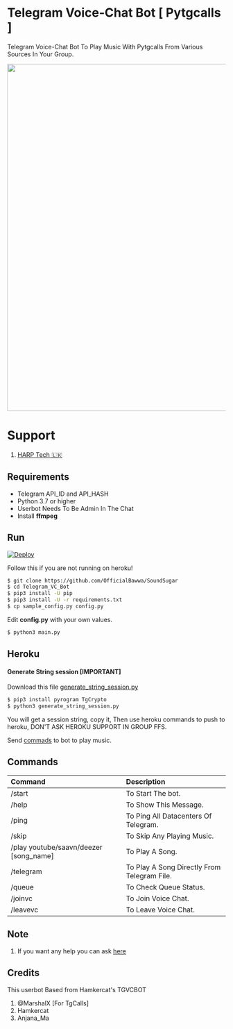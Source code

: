 # Telegram Voice-Chat Bot [ Pytgcalls ]

Telegram Voice-Chat Bot To Play Music With Pytgcalls From Various Sources In Your Group.

<img src="https://telegra.ph/file/d6eab48c445aa74303933.jpg" width="550" height="800">


# Support

1. [HARP Tech 🇱🇰](https://t.me/HARP_Tech)


## Requirements

- Telegram API_ID and API_HASH
- Python 3.7 or higher 
- Userbot Needs To Be Admin In The Chat
- Install **ffmpeg**

## Run

[![Deploy](https://www.herokucdn.com/deploy/button.svg)](https://heroku.com/deploy?template=https://github.com/ramachndrellko1992/SoundSugar)

Follow this if you are not running on heroku!

```sh
$ git clone https://github.com/OfficialBawwa/SoundSugar
$ cd Telegram_VC_Bot
$ pip3 install -U pip
$ pip3 install -U -r requirements.txt
$ cp sample_config.py config.py
```
Edit **config.py** with your own values.

```sh
$ python3 main.py
```

## Heroku

#### Generate String session [IMPORTANT]

Download this file [generate_string_session.py](https://raw.githubusercontent.com/thehamkercat/Telegram_VC_Bot/master/generate_string_session.py)


```sh
$ pip3 install pyrogram TgCrypto
$ python3 generate_string_session.py
```
You will get a session string, copy it, Then use heroku commands to push to heroku, DON'T ASK HEROKU SUPPORT IN GROUP FFS. 




Send [commads](https://github.com/ramachndrellko1992/SoundSugar/blob/master/README.md#commands) to bot to 
play music.


## Commands
Command | Description
:--- | :---
/start | To Start The bot.
/help | To Show This Message.
/ping | To Ping All Datacenters Of Telegram.
/skip | To Skip Any Playing Music.
/play youtube/saavn/deezer [song_name] | To Play A Song.
/telegram | To Play A Song Directly From Telegram File.
/queue | To Check Queue Status.
/joinvc | To Join Voice Chat.
/leavevc | To Leave Voice Chat.

## Note

1. If you want any help you can ask [here](https://t.me/HARP_Tech)

## Credits

This userbot Based from Hamkercat's TGVCBOT

1. @MarshalX [For TgCalls]
2. Hamkercat
3. Anjana_Ma
